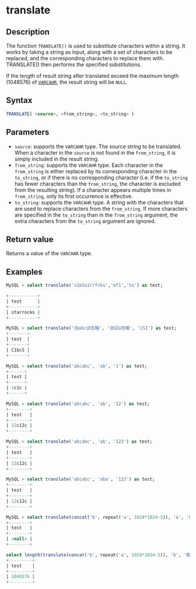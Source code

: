# translate

## Description

The function `TRANSLATE()` is used to substitute characters within a string. It works by taking a string as input, along with a set of characters to be replaced, and the corresponding characters to replace them with. TRANSLATE() then performs the specified substitutions.

If the length of result string after translated exceed the maximum length (1048576) of [`VARCAHR`](../sql-statements/data-types/VARCHAR.md), the result string will be `NULL`.

## Syntax

```SQL
TRANSLATE( <source>, <from_string>, <to_string> )
```

## Parameters

- `source`: supports the `VARCAHR` type. The source string to be translated. When a character in the `source` is not found in the `from_string`, it is simply included in the result string.
- `from_string`: supports the `VARCAHR` type. Each character in the `from_string` is either replaced by its corresponding character in the `to_string`, or if there is no corresponding character (i.e. if the `to_string` has fewer characters than the `from_string`, the character is excluded from the resulting string). If  a character appears multiple times in `from_string`, only its first occurrence is effective.
- `to_string`: supports the `VARCAHR` type. A string with the characters that are used to replace characters from the `from_string`. If more characters are specified in the `to_string` than in the `from_string` argument, the extra characters from the `to_string` argument are ignored.

## Return value

Returns a value of the `VARCHAR` type.

## Examples

```SQL
MySQL > select translate('s1m1a1rrfcks','mf1','to') as test;

+-----------+
| test      |
+-----------+
| starrocks |
+-----------+

MySQL > select translate('测abc试忽略', '测试a忽略', 'CS1') as test;
+-------+
| test  |
+-------+
| C1bcS |
+-------+

MySQL > select translate('abcabc', 'ab', '1') as test;
+------+
| test |
+------+
| 1c1c |
+------+

MySQL > select translate('abcabc', 'ab', '12') as test;
+--------+
| test   |
+--------+
| 12c12c |
+--------+

MySQL > select translate('abcabc', 'ab', '123') as test;
+--------+
| test   |
+--------+
| 12c12c |
+--------+

MySQL > select translate('abcabc', 'aba', '123') as test;
+--------+
| test   |
+--------+
| 12c12c |
+--------+

MySQL > select translate(concat('b', repeat('a', 1024*1024-3)), 'a', '膨') as test;
+--------+
| test   |
+--------+
| <null> |
+--------+

select length(translate(concat('b', repeat('a', 1024*1024-3)), 'b', '膨')) as test
+---------+
| test    |
+---------+
| 1048576 |
+---------+

```
